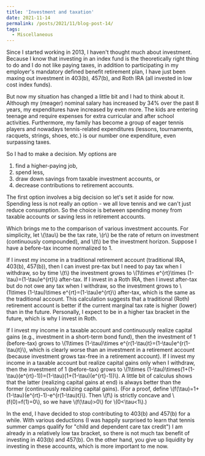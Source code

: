 ```yaml
---
title: 'Investment and taxation'
date: 2021-11-14
permalink: /posts/2021/11/blog-post-14/
tags:
  - Miscellaneous
---
```


Since I started working in 2013, I haven't thought much about investment. Because I know that investing in an index fund is the theoretically right thing to do and I do not like paying taxes, in addition to participating in my employer's mandatory defined benefit retirement plan, I have just been maxing out investment in 403(b), 457(b), and Roth IRA (all invested in low cost index funds).

But now my situation has changed a little bit and I had to think about it. Although my (meager) nominal salary has increased by 34% over the past 8 years, my expenditures have increased by even more. The kids are entering teenage and require expenses for extra curricular and after school activities. Furthermore, my family has become a group of eager tennis players and nowadays tennis-related expenditures (lessons, tournaments, racquets, strings, shoes, etc.) is our number one expenditure, even surpassing taxes.

So I had to make a decision. My options are
1. find a higher-paying job,
1. spend less,
1. draw down savings from taxable investment accounts, or
1. decrease contributions to retirement accounts.

The first option involves a big decision so let's set it aside for now. Spending less is not really an option - we all love tennis and we can't just reduce consumption. So the choice is between spending money from taxable accounts or saving less in retirement accounts.

Which brings me to the comparison of various investment accounts. For simplicity, let \\(\tau\\) be the tax rate, \\(r\\) be the rate of return on investment (continuously compounded), and \\(t\\) be the investment horizon. Suppose I have a before-tax income normalized to 1.

If I invest my income in a traditional retirement account (traditional IRA, 403(b), 457(b)), then I can invest pre-tax but I need to pay tax when I withdraw, so by time \\(t\\) the investment grows to \\(1\times e^{rt}\times (1-\tau)=(1-\tau)e^{rt}\\) after-tax. If I invest in a Roth IRA, then I invest after-tax but do not owe any tax when I withdraw, so the investment grows to \\(1\times (1-\tau)\times e^{rt}=(1-\tau)e^{rt}\\) after-tax, which is the same as the traditional account. This calculation suggests that a traditional (Roth) retirement account is better if the current marginal tax rate is higher (lower) than in the future. Personally, I expect to be in a higher tax bracket in the future, which is why I invest in Roth.

If I invest my income in a taxable account and continuously realize capital gains (e.g., investment in a short-term bond fund), then the investment of 1 (before-tax) grows to \\(1\times (1-\tau)\times e^{r(1-\tau)t}=(1-\tau)e^{r(1-\tau)t}\\), which is clearly worse than an investment in a retirement account (because investment grows tax-free in a retirement account). If I invest my income in a taxable account but realize capital gains only when I withdraw, then the investment of 1 (before-tax) grows to \\(1\times (1-\tau)\times(1+(1-\tau)(e^{rt}-1))=(1-\tau)(1+(1-\tau)(e^{rt}-1))\\). A little bit of calculus shows that the latter (realizing capital gains at end) is always better than the former (continuously realizing capital gains). (For a proof, define \\(f(\tau)=1+(1-\tau)(e^{rt}-1)-e^{r(1-\tau)t}\\). Then \\(f\\) is strictly concave and \\(f(0)=f(1)=0\\), so we have \\(f(\tau)>0\\) for \\(0<\tau<1\\).)


In the end, I have decided to stop contributing to 403(b) and 457(b) for a while. With various deductions (I was happily surprised to learn that tennis summer camps qualify for "child and dependent care tax credit") I am already in a relatively low tax bracket, so there is not much tax benefit of investing in 403(b) and 457(b). On the other hand, you give up liquidity by investing in these accounts, which is more important to me now.
